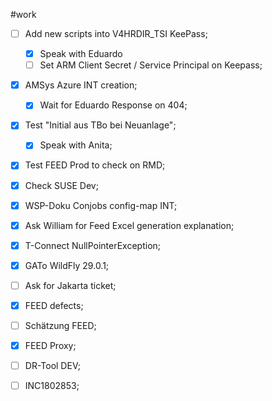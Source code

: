 #work 

- [ ] Add new scripts into V4HRDIR_TSI KeePass; 
	- [x] Speak with Eduardo
	- [ ] Set ARM Client Secret / Service Principal on Keepass;
- [x] AMSys Azure INT creation;
	- [x] Wait for Eduardo Response on 404;
- [x] Test "Initial aus TBo bei Neuanlage";
	- [x] Speak with Anita;
- [x] Test FEED Prod to check on RMD;
- [x] Check SUSE Dev;
- [x] WSP-Doku Conjobs config-map INT;
- [x] Ask William for Feed Excel generation explanation;
- [x] T-Connect NullPointerException;
- [x] GATo WildFly 29.0.1;
- [ ] Ask for Jakarta ticket;


- [x] FEED defects;
- [ ] Schätzung FEED;
- [x] FEED Proxy;
- [ ] DR-Tool DEV;
- [ ] INC1802853;